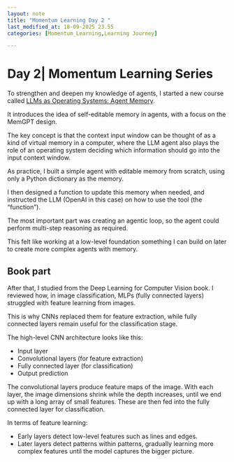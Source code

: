 ```yaml
---
layout: note
title: "Momentum Learning Day 2 "
last_modified_at: 18-09-2025 23.55
categories: [Momentum_Learning,Learning Journey]

---
```

 # Day 2| Momentum Learning Series 


To strengthen and deepen my knowledge of agents, I started a new course called [LLMs as Operating Systems: Agent Memory](https://learn.deeplearning.ai/courses/llms-as-operating-systems-agent-memory).

It introduces the idea of self-editable memory in agents, with a focus on the MemGPT design.

The key concept is that the context input window can be thought of as a kind of virtual memory in a computer,
where the LLM agent also plays the role of an operating system deciding which information should go into the input context window.


As practice, I built a simple agent with editable memory from scratch, using only a Python dictionary as the memory.

I then designed a function to update this memory when needed, and instructed the LLM (OpenAI in this case) on how to use the tool (the “function”).

The most important part was creating an agentic loop, so the agent could perform multi-step reasoning as required.

This felt like working at a low-level foundation something I can build on later to create more complex agents with memory.

## Book part

After that, I studied from the Deep Learning for Computer Vision book. I reviewed how, in image classification, MLPs (fully connected layers) struggled with feature learning from images.

This is why CNNs replaced them for feature extraction, while fully connected layers remain useful for the classification stage.

The high-level CNN architecture looks like this:

* Input layer
* Convolutional layers (for feature extraction)
* Fully connected layer (for classification)
* Output prediction

The convolutional layers produce feature maps of the image. With each layer, the image dimensions shrink while the depth increases, until we end up with a long array of small features.
These are then fed into the fully connected layer for classification.

In terms of feature learning:

* Early layers detect low-level features such as lines and edges.
* Later layers detect patterns within patterns, gradually learning more complex features until the model captures the bigger picture.
